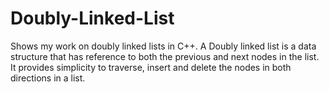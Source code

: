# Doubly-Linked-List
Shows my work on doubly linked lists in C++. A Doubly linked list is a data structure that has reference to both the previous and next nodes in the list. It provides simplicity to traverse, insert and delete the nodes in both directions in a list.
